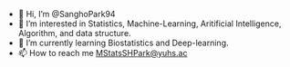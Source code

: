 - 👋 Hi, I’m @SanghoPark94
- 👀 I’m interested in Statistics, Machine-Learning, Aritificial Intelligence, Algorithm, and data structure. 
- 🌱 I’m currently learning Biostatistics and Deep-learning.
- 📫 How to reach me MStatsSHPark@yuhs.ac

<!---
SanghoPark94/SanghoPark94 is a ✨ special ✨ repository because its `README.md` (this file) appears on your GitHub profile.
You can click the Preview link to take a look at your changes.
--->
